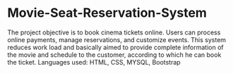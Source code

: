 # Movie-Seat-Reservation-System
The project objective is to book cinema tickets online. Users can process online payments, manage reservations, and customize events. This system reduces work load and basically aimed to provide complete information of the movie and schedule to the customer, according to which he can book the ticket. Languages used: HTML, CSS, MYSQL, Bootstrap
